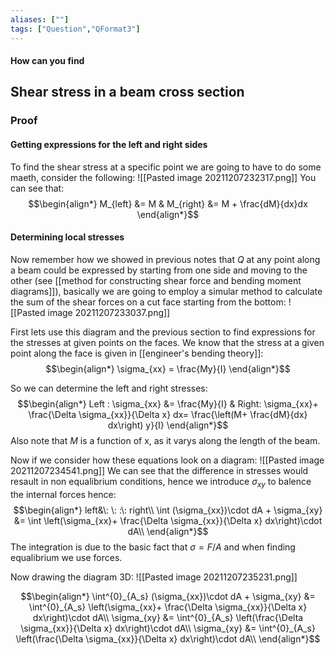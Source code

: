 ```yaml
---
aliases: [""]
tags: ["Question","QFormat3"]
---
```


#### How can you find
## Shear stress in a beam cross section


### Proof
#### Getting expressions for the left and right sides
To find the shear stress at a specific point we are going to have to do some maeth, consider the following:
![[Pasted image 20211207232317.png]]
You can see that:
$$\begin{align*}
M_{left} &= M & M_{right} &= M + \frac{dM}{dx}dx 
\end{align*}$$


#### Determining local stresses
Now remember how we showed in previous notes that $Q$ at any point along a beam could be expressed by starting from one side and moving to the other (see [[method for constructing shear force and bending moment diagrams]]), basically we are going to employ a simular method to calculate the sum of the shear forces on a cut face starting from the bottom:
![[Pasted image 20211207233037.png]]

First lets use this diagram and the previous section to find expressions for the stresses at given points on the faces. We know that the stress at a given point along the face is given in [[engineer's bending theory]]:
$$\begin{align*}
\sigma_{xx} = \frac{My}{I} 
\end{align*}$$

So we can determine the left and right stresses:
$$\begin{align*}
Left : \sigma_{xx} &= \frac{My}{I} & Right: \sigma_{xx}+ \frac{\Delta \sigma_{xx}}{\Delta x} dx= \frac{\left(M+ \frac{dM}{dx} dx\right) y}{I}
\end{align*}$$
Also note that $M$ is a function of x, as it varys along the length of the beam.

Now if we consider how these equations look on a diagram:
![[Pasted image 20211207234541.png]]
We can see that the difference in stresses would resault in non equalibrium conditions, hence we introduce $\sigma_{xy}$ to balence the internal forces hence:
$$\begin{align*}
left&\: \: :\: right\\
\int (\sigma_{xx})\cdot dA + \sigma_{xy} &= \int \left(\sigma_{xx}+ \frac{\Delta \sigma_{xx}}{\Delta x} dx\right)\cdot dA\\
\end{align*}$$
The integration is due to the basic fact that $\sigma=F/A$ and when finding equalibrium we use forces.

Now drawing the diagram 3D:
![[Pasted image 20211207235231.png]]

$$\begin{align*}
\int^{0}_{A_s} (\sigma_{xx})\cdot dA + \sigma_{xy} &= \int^{0}_{A_s} \left(\sigma_{xx}+ \frac{\Delta \sigma_{xx}}{\Delta x} dx\right)\cdot dA\\
 \sigma_{xy} &= \int^{0}_{A_s} \left(\frac{\Delta \sigma_{xx}}{\Delta x} dx\right)\cdot dA\\
 \sigma_{xy} &= \int^{0}_{A_s} \left(\frac{\Delta \sigma_{xx}}{\Delta x} dx\right)\cdot dA\\
\end{align*}$$
